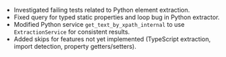 - Investigated failing tests related to Python element extraction.
- Fixed query for typed static properties and loop bug in Python extractor.
- Modified Python service `get_text_by_xpath_internal` to use `ExtractionService` for consistent results.
- Added skips for features not yet implemented (TypeScript extraction, import detection, property getters/setters).
